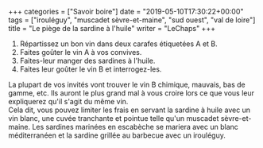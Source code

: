 +++
categories = ["Savoir boire"]
date = "2019-05-10T17:30:22+00:00"
tags = ["irouléguy", "muscadet sèvre-et-maine", "sud ouest", "val de loire"] 
title = "Le piège de la sardine à l'huile"
writer = "LeChaps"
+++

1. Répartissez un bon vin dans deux carafes étiquetées A et B.
2. Faites goûter le vin A à vos convives.
3. Faites-leur manger des sardines à l'huile.
4. Faites leur goûter le vin B et interrogez-les.

La plupart de vos invités vont trouver le vin B chimique, mauvais, bas de gamme, etc. Ils auront le plus grand mal à vous croire lors ce que vous leur expliquerez qu'il s'agit du même vin.  
Cela dit, vous pouvez limiter les frais en servant la sardine à huile avec un vin blanc, une cuvée tranchante et pointue telle qu'un muscadet sèvre-et-maine. Les sardines marinées en escabèche se mariera avec un blanc méditerranéen et la sardine grillée au barbecue avec un irouléguy.
